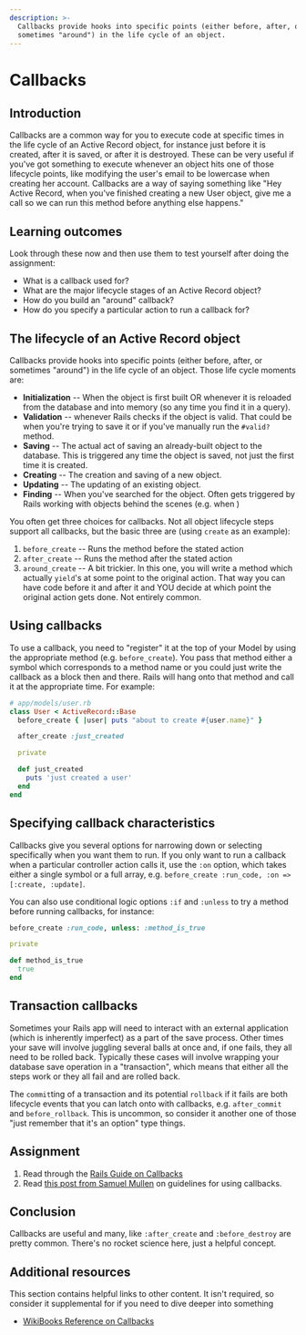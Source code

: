 ```yaml
---
description: >-
  Callbacks provide hooks into specific points (either before, after, or
  sometimes "around") in the life cycle of an object.
---
```


# Callbacks

## Introduction

Callbacks are a common way for you to execute code at specific times in the life cycle of an Active Record object, for instance just before it is created, after it is saved, or after it is destroyed. These can be very useful if you've got something to execute whenever an object hits one of those lifecycle points, like modifying the user's email to be lowercase when creating her account. Callbacks are a way of saying something like "Hey Active Record, when you've finished creating a new User object, give me a call so we can run this method before anything else happens."

## Learning outcomes

Look through these now and then use them to test yourself after doing the assignment:

- What is a callback used for?
- What are the major lifecycle stages of an Active Record object?
- How do you build an "around" callback?
- How do you specify a particular action to run a callback for?

## The lifecycle of an Active Record object

Callbacks provide hooks into specific points \(either before, after, or sometimes "around"\) in the life cycle of an object. Those life cycle moments are:

- **Initialization** -- When the object is first built OR whenever it is reloaded from the database and into memory \(so any time you find it in a query\).
- **Validation** -- whenever Rails checks if the object is valid. That could be when you're trying to save it or if you've manually run the `#valid?` method.
- **Saving** -- The actual act of saving an already-built object to the database. This is triggered any time the object is saved, not just the first time it is created.
- **Creating** -- The creation and saving of a new object.
- **Updating** -- The updating of an existing object.
- **Finding** -- When you've searched for the object. Often gets triggered by Rails working with objects behind the scenes \(e.g. when \)

You often get three choices for callbacks. Not all object lifecycle steps support all callbacks, but the basic three are \(using `create` as an example\):

1. `before_create` -- Runs the method before the stated action
2. `after_create` -- Runs the method after the stated action
3. `around_create` -- A bit trickier. In this one, you will write a method which actually `yield`'s at some point to the original action. That way you can have code before it and after it and YOU decide at which point the original action gets done. Not entirely common.

## Using callbacks

To use a callback, you need to "register" it at the top of your Model by using the appropriate method \(e.g. `before_create`\). You pass that method either a symbol which corresponds to a method name or you could just write the callback as a block then and there. Rails will hang onto that method and call it at the appropriate time. For example:

```ruby
# app/models/user.rb
class User < ActiveRecord::Base
  before_create { |user| puts "about to create #{user.name}" }

  after_create :just_created

  private

  def just_created
    puts 'just created a user'
  end
end
```

## Specifying callback characteristics

Callbacks give you several options for narrowing down or selecting specifically when you want them to run. If you only want to run a callback when a particular controller action calls it, use the `:on` option, which takes either a single symbol or a full array, e.g. `before_create :run_code, :on => [:create, :update]`.

You can also use conditional logic options `:if` and `:unless` to try a method before running callbacks, for instance:

```ruby
before_create :run_code, unless: :method_is_true

private

def method_is_true
  true
end
```

## Transaction callbacks

Sometimes your Rails app will need to interact with an external application \(which is inherently imperfect\) as a part of the save process. Other times your save will involve juggling several balls at once and, if one fails, they all need to be rolled back. Typically these cases will involve wrapping your database save operation in a "transaction", which means that either all the steps work or they all fail and are rolled back.

The `commit`ting of a transaction and its potential `rollback` if it fails are both lifecycle events that you can latch onto with callbacks, e.g. `after_commit` and `before_rollback`. This is uncommon, so consider it another one of those "just remember that it's an option" type things.

## Assignment

1. Read through the [Rails Guide on Callbacks](http://guides.rubyonrails.org/active_record_callbacks.html)
2. Read [this post from Samuel Mullen](http://samuelmullen.com/2012/01/guidelines-for-using-activerecord-callbacks/) on guidelines for using callbacks.

## Conclusion

Callbacks are useful and many, like `:after_create` and `:before_destroy` are pretty common. There's no rocket science here, just a helpful concept.

## Additional resources

This section contains helpful links to other content. It isn't required, so consider it supplemental for if you need to dive deeper into something

- [WikiBooks Reference on Callbacks](http://en.wikibooks.org/wiki/Ruby_on_Rails/ActiveRecord/Callbacks)
